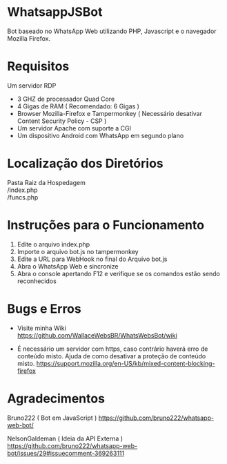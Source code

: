 # WhatsappJSBot
Bot baseado no WhatsApp Web utilizando PHP, Javascript e o navegador Mozilla Firefox.

# Requisitos
Um servidor RDP
  - 3 GHZ de processador Quad Core
  - 4 Gigas de RAM ( Recomendado: 6 Gigas )
  - Browser Mozilla-Firefox e Tampermonkey ( Necessário desativar Content Security Policy - CSP )
  - Um servidor Apache com suporte a CGI
  - Um dispositivo Android com WhatsApp em segundo plano

# Localização dos Diretórios
Pasta Raiz da Hospedagem<br />
/index.php<br />
/funcs.php

# Instruções para o Funcionamento
1. Edite o arquivo index.php
2. Importe o arquivo bot.js no tampermonkey
3. Edite a URL para WebHook no final do Arquivo bot.js
4. Abra o WhatsApp Web e sincronize
5. Abra o console apertando F12 e verifique se os comandos estão sendo reconhecidos

# Bugs e Erros
- Visite minha Wiki
https://github.com/WallaceWebsBR/WhatsWebsBot/wiki

- É necessário um servidor com https, caso contrário haverá erro de conteúdo misto.
Ajuda de como desativar a proteção de conteúdo misto.
https://support.mozilla.org/en-US/kb/mixed-content-blocking-firefox

# Agradecimentos
Bruno222 ( Bot em JavaScript )
https://github.com/bruno222/whatsapp-web-bot/

NelsonGaldeman ( Ideia da API Externa )
https://github.com/bruno222/whatsapp-web-bot/issues/29#issuecomment-369263111
